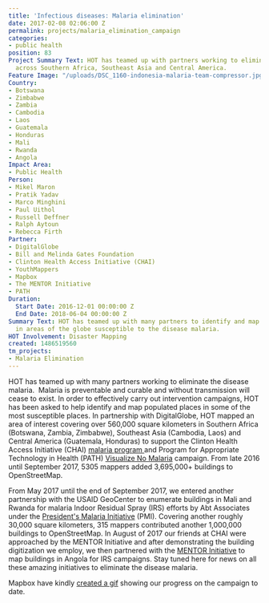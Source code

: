 ```yaml
---
title: 'Infectious diseases: Malaria elimination'
date: 2017-02-08 02:06:00 Z
permalink: projects/malaria_elimination_campaign
categories:
- public health
position: 83
Project Summary Text: HOT has teamed up with partners working to eliminate malaria
  across Southern Africa, Southeast Asia and Central America.
Feature Image: "/uploads/DSC_1160-indonesia-malaria-team-compressor.jpg"
Country:
- Botswana
- Zimbabwe
- Zambia
- Cambodia
- Laos
- Guatemala
- Honduras
- Mali
- Rwanda
- Angola
Impact Area:
- Public Health
Person:
- Mikel Maron
- Pratik Yadav
- Marco Minghini
- Paul Uithol
- Russell Deffner
- Ralph Aytoun
- Rebecca Firth
Partner:
- DigitalGlobe
- Bill and Melinda Gates Foundation
- Clinton Health Access Initiative (CHAI)
- YouthMappers
- Mapbox
- The MENTOR Initiative
- PATH
Duration:
  Start Date: 2016-12-01 00:00:00 Z
  End Date: 2018-06-04 00:00:00 Z
Summary Text: HOT has teamed up with many partners to identify and map populated places
  in areas of the globe susceptible to the disease malaria.
HOT Involvement: Disaster Mapping
created: 1486519560
tm_projects:
- Malaria Elimination
---
```


HOT has teamed up with many partners working to eliminate the disease malaria.  Malaria is preventable and curable and without transmission will cease to exist. In order to effectively carry out intervention campaigns, HOT has been asked to help identify and map populated places in some of the most susceptible places. In partnership with DigitalGlobe, HOT mapped an area of interest covering over 560,000 square kilometers in Southern Africa (Botswana, Zambia, Zimbabwe), Southeast Asia (Cambodia, Laos) and Central America (Guatemala, Honduras) to support the Clinton Health Access Initiative (CHAI) <a href="http://www.clintonhealthaccess.org/program/malaria/">malaria program </a>and <span id="docs-internal-guid-cad9e9d3-e4d9-f1f7-70d9-ca3c915e7727">Program for Appropriate Technology in Health (PATH) <a href="http://visualizenomalaria.org/">Visualize No Malaria</a> campaign. From late 2016 until September 2017, 5305 mappers added 3,695,000\+ buildings to OpenStreetMap. 

From May 2017 until the end of September 2017, we entered another partnership with the USAID GeoCenter to enumerate buildings in Mali and Rwanda for malaria Indoor Residual Spray (IRS) efforts by Abt Associates under the <a href="https://www.pmi.gov/">President's Malaria Initiative</a> (PMI). Covering another roughly 30,000 square kilometers, 315 mappers contributed another 1,000,000 buildings to OpenStreetMap. In August of 2017 our friends at CHAI were approached by the MENTOR Initiative and after demonstrating the building digitization we employ, we then partnered with the <a href="http://thementorinitiative.org/what-we-do/malaria-2">MENTOR Initiative</a> to map buildings in Angola for IRS campaigns. Stay tuned here for news on all these amazing initiatives to eliminate the disease malaria.

Mapbox have kindly <a href="https://www.mapbox.com/malaria-mapping/#5.8/-19.036/24.323">created a gif</a> showing our progress on the campaign to date.